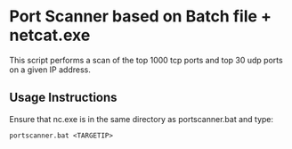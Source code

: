 # Port Scanner based on Batch file + netcat.exe

This script performs a scan of the top 1000 tcp ports and top 30 udp ports on a given IP address. 

## Usage Instructions

Ensure that nc.exe is in the same directory as portscanner.bat and type: 

    portscanner.bat <TARGETIP>

